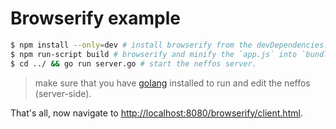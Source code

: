 # Browserify example

```sh
$ npm install --only=dev # install browserify from the devDependencies.
$ npm run-script build # browserify and minify the `app.js` into `bundle.js`.
$ cd ../ && go run server.go # start the neffos server.
```

> make sure that you have [golang](https://golang.org/dl) installed to run and edit the neffos (server-side).

That's all, now navigate to <http://localhost:8080/browserify/client.html>.
